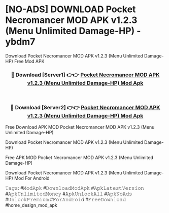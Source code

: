 # [NO-ADS] DOWNLOAD Pocket Necromancer MOD APK v1.2.3 (Menu Unlimited Damage-HP) - ybdm7
Download Pocket Necromancer MOD APK v1.2.3 (Menu Unlimited Damage-HP) Free Mod APK

<div align="center">
<h3>🔴 Download [Server1] 👉👉 <a href="https://apk-comot.site?title=Pocket_Necromancer_MOD_APK_v1.2.3_(Menu_Unlimited_Damage-HP)">Pocket Necromancer MOD APK v1.2.3 (Menu Unlimited Damage-HP) Mod Apk</a></h3><br>

<h3>🔴 Download [Server2] 👉👉 <a href="https://apk-comot.site?title=Pocket_Necromancer_MOD_APK_v1.2.3_(Menu_Unlimited_Damage-HP)">Pocket Necromancer MOD APK v1.2.3 (Menu Unlimited Damage-HP) Mod Apk</a></h3>
</div>


Free Download APK MOD Pocket Necromancer MOD APK v1.2.3 (Menu Unlimited Damage-HP)

Download Pocket Necromancer MOD APK v1.2.3 (Menu Unlimited Damage-HP) 

Free APK MOD Pocket Necromancer MOD APK v1.2.3 (Menu Unlimited Damage-HP) 

Download Pocket Necromancer MOD APK v1.2.3 (Menu Unlimited Damage-HP) Mod For Android

𝚃𝚊𝚐𝚜: #𝙼𝚘𝚍𝙰𝚙𝚔 #𝙳𝚘𝚠𝚗𝚕𝚘𝚊𝚍𝙼𝚘𝚍𝙰𝚙𝚔 #𝙰𝚙𝚔𝙻𝚊𝚝𝚎𝚜𝚝𝚅𝚎𝚛𝚜𝚒𝚘𝚗 #𝙰𝚙𝚔𝚄𝚗𝚕𝚒𝚖𝚒𝚝𝚎𝚍𝙼𝚘𝚗𝚎𝚢 #𝙰𝚙𝚔𝚄𝚗𝚕𝚘𝚌𝚔𝙰𝚕𝚕 #𝙰𝚙𝚔𝙽𝚘𝙰𝚍𝚜 #𝚄𝚗𝚕𝚘𝚌𝚔𝙿𝚛𝚎𝚖𝚒𝚞𝚖 #𝙵𝚘𝚛𝙰𝚗𝚍𝚛𝚘𝚒𝚍 #𝙵𝚛𝚎𝚎𝙳𝚘𝚠𝚗𝚕𝚘𝚊𝚍 #home_design_mod_apk
